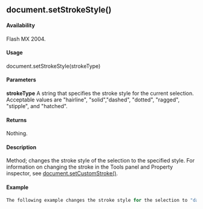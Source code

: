 ## document.setStrokeStyle()

#### Availability

Flash MX 2004.

#### Usage

document.setStrokeStyle(strokeType)

#### Parameters

**strokeType** A string that specifies the stroke style for the current selection. Acceptable values are "hairline", "solid","dashed", "dotted", "ragged", "stipple", and "hatched".

#### Returns

Nothing.

#### Description

Method; changes the stroke style of the selection to the specified style. For information on changing the stroke in the Tools panel and Property inspector, see [document.setCustomStroke()](#!wielmic/developers-animatesdk-docs/test/Document_object/docum480.md).

#### Example

```javascript
The following example changes the stroke style for the selection to "dashed": fl.getDocumentDOM().setStrokeStyle("dashed");

```